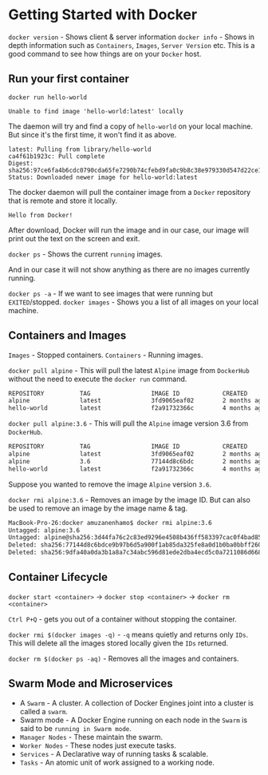 # Getting Started with Docker

`docker version` - Shows client & server information
`docker info` - Shows in depth information such as `Containers`, `Images`, `Server Version` etc. This is a good command to see how things are on your `Docker` host.

## Run your first container

`docker run hello-world`

```
Unable to find image 'hello-world:latest' locally
```
The daemon will try and find a copy of `hello-world` on your local machine. But since it's the first time, it won't find it as above.

```
latest: Pulling from library/hello-world
ca4f61b1923c: Pull complete 
Digest: sha256:97ce6fa4b6cdc0790cda65fe7290b74cfebd9fa0c9b8c38e979330d547d22ce1
Status: Downloaded newer image for hello-world:latest
```
The docker daemon will pull the container image from a `Docker` repository that is remote and store it locally.

```
Hello from Docker!
```

After download, Docker will run the image and in our case, our image will print out the text on the screen and exit.

`docker ps` - Shows the current `running` images.

And in our case it will not show anything as there are no images currently running.

`docker ps -a` - If we want to see images that were running but `EXITED`/stopped.
`docker images` - Shows you a list of all images on your local machine.

## Containers and Images

`Images` - Stopped containers.
`Containers` - Running images.

`docker pull alpine` - This will pull the latest `Alpine` image from `DockerHub` without the need to execute the `docker run` command.

```bash
REPOSITORY          TAG                 IMAGE ID            CREATED             SIZE
alpine              latest              3fd9065eaf02        2 months ago        4.15MB
hello-world         latest              f2a91732366c        4 months ago        1.85kB
```

`docker pull alpine:3.6` - This will pull the `Alpine` image version 3.6 from `DockerHub`.

```bash
REPOSITORY          TAG                 IMAGE ID            CREATED             SIZE
alpine              latest              3fd9065eaf02        2 months ago        4.15MB
alpine              3.6                 77144d8c6bdc        2 months ago        3.97MB
hello-world         latest              f2a91732366c        4 months ago        1.85kB
```

Suppose you wanted to remove the image `Alpine` version `3.6`.

`docker rmi alpine:3.6` - Removes an image by the image ID. But can also be used to remove an image by the image name & tag.

```bash
MacBook-Pro-26:docker amuzanenhamo$ docker rmi alpine:3.6
Untagged: alpine:3.6
Untagged: alpine@sha256:3d44fa76c2c83ed9296e4508b436ff583397cac0f4bad85c2b4ecc193ddb5106
Deleted: sha256:77144d8c6bdce9b97b6d5a900f1ab85da325fe8a0d1b0ba0bbff2609befa2dda
Deleted: sha256:9dfa40a0da3b1a8a7c34abc596d81ede2dba4ecd5c0a7211086d6685da1ce6ef
```

## Container Lifecycle

`docker start <container>` -> `docker stop <container>` -> `docker rm <container>`

`Ctrl P+Q` - gets you out of a container without stopping the container.

`docker rmi $(docker images -q)` - `-q` means quietly and returns only `IDs`. This will delete all the images stored locally given the `IDs` returned.

`docker rm $(docker ps -aq)` - Removes all the images and containers.

## Swarm Mode and Microservices

* A `Swarm` - A cluster. A collection of Docker Engines joint into a cluster is called a `swarm`.
* Swarm mode - A Docker Engine running on each node in the `Swarm` is said to be `running in Swarm mode`. 
* `Manager Nodes` - These maintain the swarm.
* `Worker Nodes` - These nodes just execute tasks.
* `Services` - A Declarative way of running tasks & scalable.
* `Tasks` - An atomic unit of work assigned to a working node. 
